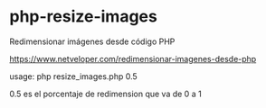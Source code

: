# php-resize-images
Redimensionar imágenes desde código PHP

https://www.netveloper.com/redimensionar-imagenes-desde-php

usage:  php resize_images.php 0.5

0.5 es el porcentaje de redimension que va de 0 a 1
